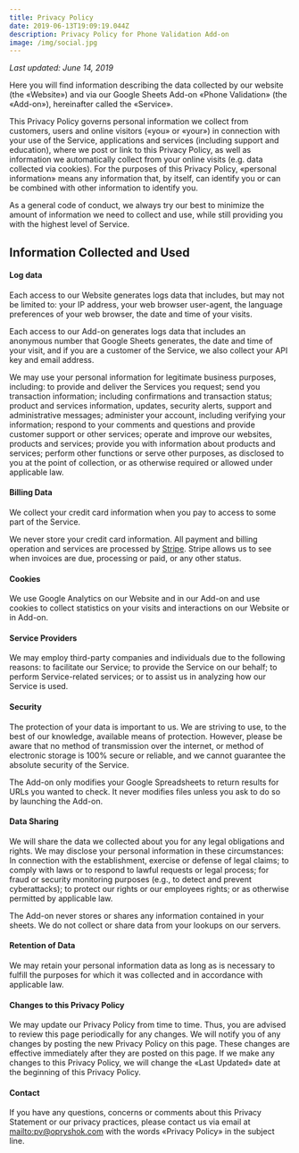```yaml
---
title: Privacy Policy
date: 2019-06-13T19:09:19.044Z
description: Privacy Policy for Phone Validation Add-on
image: /img/social.jpg
---
```

_Last updated: June 14, 2019_

Here you will find information describing the data collected by our website (the «Website») and via our Google Sheets Add-on «Phone Validation» (the «Add-on»), hereinafter called the «Service».

This Privacy Policy governs personal information we collect from customers, users and online visitors («you» or «your») in connection with your use of the Service, applications and services (including support and education), where we post or link to this Privacy Policy, as well as information we automatically collect from your online visits (e.g. data collected via cookies). For the purposes of this Privacy Policy, «personal information» means any information that, by itself, can identify you or can be combined with other information to identify you.

As a general code of conduct, we always try our best to minimize the amount of information we need to collect and use, while still providing you with the highest level of Service.

## **Information Collected and Used**

#### **Log data**

Each access to our Website generates logs data that includes, but may not be limited to: your IP address, your web browser user-agent, the language preferences of your web browser, the date and time of your visits.

Each access to our Add-on generates logs data that includes an anonymous number that Google Sheets generates, the date and time of your visit, and if you are a customer of the Service, we also collect your API key and email address.

We may use your personal information for legitimate business purposes, including: to provide and deliver the Services you request; send you transaction information; including confirmations and transaction status; product and services information, updates, security alerts, support and administrative messages; administer your account, including verifying your information; respond to your comments and questions and provide customer support or other services; operate and improve our websites, products and services; provide you with information about products and services; perform other functions or serve other purposes, as disclosed to you at the point of collection, or as otherwise required or allowed under applicable law.

#### **Billing Data**

We collect your credit card information when you pay to access to some part of the Service.

We never store your credit card information. All payment and billing operation and services are processed by [Stripe](https://stripe.com). Stripe allows us to see when invoices are due, processing or paid, or any other status.

#### **Cookies**

We use Google Analytics on our Website and in our Add-on and use cookies to collect statistics on your visits and interactions on our Website or in Add-on.

#### **Service Providers**

We may employ third-party companies and individuals due to the following reasons: to facilitate our Service; to provide the Service on our behalf; to perform Service-related services; or to assist us in analyzing how our Service is used.

#### **Security**

The protection of your data is important to us. We are striving to use, to the best of our knowledge, available means of protection. However, please be aware that no method of transmission over the internet, or method of electronic storage is 100% secure or reliable, and we cannot guarantee the absolute security of the Service. 

The Add-on only modifies your Google Spreadsheets to return results for URLs you wanted to check. It never modifies files unless you ask to do so by launching the Add-on.

#### **Data Sharing**

We will share the data we collected about you for any legal obligations and rights. We may disclose your personal information in these circumstances: In connection with the establishment, exercise or defense of legal claims; to comply with laws or to respond to lawful requests or legal process; for fraud or security monitoring purposes (e.g., to detect and prevent cyberattacks); to protect our rights or our employees rights; or as otherwise permitted by applicable law.

The Add-on never stores or shares any information contained in your sheets. We do not collect or share data from your lookups on our servers.

#### **Retention of Data**

We may retain your personal information data as long as is necessary to fulfill the purposes for which it was collected and in accordance with applicable law.

#### **Changes to this Privacy Policy**

We may update our Privacy Policy from time to time. Thus, you are advised to review this page periodically for any changes. We will notify you of any changes by posting the new Privacy Policy on this page. These changes are effective immediately after they are posted on this page. If we make any changes to this Privacy Policy, we will change the «Last Updated» date at the beginning of this Privacy Policy.

#### **Contact**

If you have any questions, concerns or comments about this Privacy Statement or our privacy practices, please contact us via email at <mailto:pv@opryshok.com> with the words «Privacy Policy» in the subject line.
